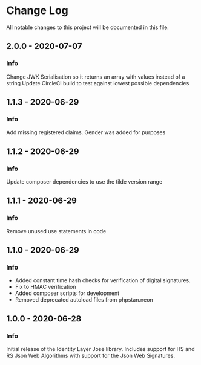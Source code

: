 # Change Log
All notable changes to this project will be documented in this file.

## 2.0.0 - 2020-07-07
### Info
Change JWK Serialisation so it returns an array with values instead of a string
Update CircleCI build to test against lowest possible dependencies

## 1.1.3 - 2020-06-29
### Info
Add missing registered claims. Gender was added for purposes

## 1.1.2 - 2020-06-29
### Info
Update composer dependencies to use the tilde version range

## 1.1.1 - 2020-06-29
### Info
Remove unused use statements in code

## 1.1.0 - 2020-06-29
### Info
* Added constant time hash checks for verification of digital signatures.
* Fix to HMAC verification
* Added composer scripts for development
* Removed deprecated autoload files from phpstan.neon 

## 1.0.0 - 2020-06-28
### Info
Initial release of the Identity Layer Jose library. Includes support
for HS and RS Json Web Algorithms with support for the Json Web Signatures. 